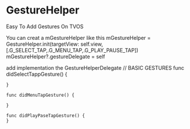 # GestureHelper
Easy To Add Gestures On TVOS

You can creat a mGestureHelper like this 
mGestureHelper = GestureHelper.init(targetView: self.view, [.G_SELECT_TAP,.G_MENU_TAP,.G_PLAY_PAUSE_TAP])
mGestureHelper?.gestureDelegate = self

add implementation the GestureHelperDelegate 
    // BASIC GESTURES
    func didSelectTappGesture() {
    
    }
    
    func didMenuTapGesture() {
       
    }
    
    func didPlayPaseTapGesture() {
    }


